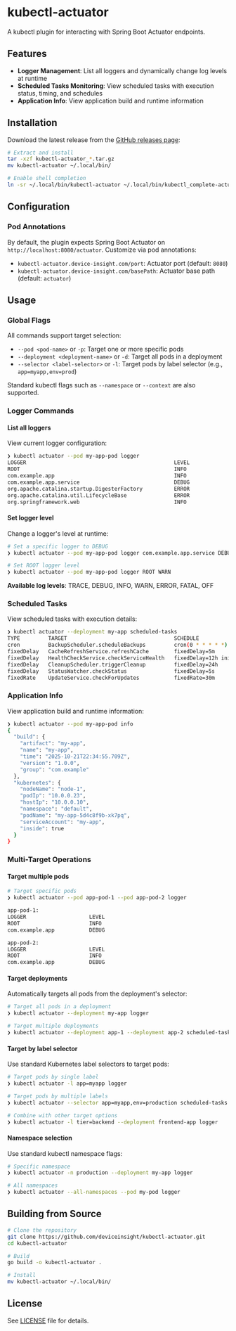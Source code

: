 # kubectl-actuator

A kubectl plugin for interacting with Spring Boot Actuator endpoints.

## Features

- **Logger Management**: List all loggers and dynamically change log levels at runtime
- **Scheduled Tasks Monitoring**: View scheduled tasks with execution status, timing, and schedules
- **Application Info**: View application build and runtime information

## Installation

Download the latest release from the [GitHub releases page](https://github.com/deviceinsight/kubectl-actuator/releases):

```bash
# Extract and install
tar -xzf kubectl-actuator_*.tar.gz
mv kubectl-actuator ~/.local/bin/

# Enable shell completion
ln -sr ~/.local/bin/kubectl-actuator ~/.local/bin/kubectl_complete-actuator
```

## Configuration

### Pod Annotations

By default, the plugin expects Spring Boot Actuator on `http://localhost:8080/actuator`. Customize via pod annotations:

- `kubectl-actuator.device-insight.com/port`: Actuator port (default: `8080`)
- `kubectl-actuator.device-insight.com/basePath`: Actuator base path (default: `actuator`)

## Usage

### Global Flags

All commands support target selection:

- `--pod <pod-name>` or `-p`: Target one or more specific pods
- `--deployment <deployment-name>` or `-d`: Target all pods in a deployment
- `--selector <label-selector>` or `-l`: Target pods by label selector (e.g., `app=myapp,env=prod`)

Standard kubectl flags such as `--namespace` or `--context` are also supported.

### Logger Commands

#### List all loggers

View current logger configuration:

```bash
❯ kubectl actuator --pod my-app-pod logger
LOGGER                                               LEVEL
ROOT                                                 INFO
com.example.app                                      INFO
com.example.app.service                              DEBUG
org.apache.catalina.startup.DigesterFactory          ERROR
org.apache.catalina.util.LifecycleBase               ERROR
org.springframework.web                              INFO
```

#### Set logger level

Change a logger's level at runtime:

```bash
# Set a specific logger to DEBUG
❯ kubectl actuator --pod my-app-pod logger com.example.app.service DEBUG

# Set ROOT logger level
❯ kubectl actuator --pod my-app-pod logger ROOT WARN
```

**Available log levels**: TRACE, DEBUG, INFO, WARN, ERROR, FATAL, OFF

### Scheduled Tasks

View scheduled tasks with execution details:

```bash
❯ kubectl actuator --deployment my-app scheduled-tasks
TYPE         TARGET                                  SCHEDULE                           NEXT            LAST         STATUS
cron         BackupScheduler.scheduleBackups         cron(0 * * * * *)                  in 49s          11s ago      SUCCESS
fixedDelay   CacheRefreshService.refreshCache        fixedDelay=5m                      in 4m33s        27s ago      SUCCESS
fixedDelay   HealthCheckService.checkServiceHealth   fixedDelay=12h initialDelay=15m    in 11h59m58s    27s ago      ERROR - Connection timeout
fixedDelay   CleanupScheduler.triggerCleanup         fixedDelay=24h                     in 23h44m33s    15m27s ago   SUCCESS
fixedDelay   StatusWatcher.checkStatus               fixedDelay=5s                      -               2s ago       STARTED
fixedRate    UpdateService.checkForUpdates           fixedRate=30m                      in 14m33s       15m27s ago   SUCCESS
```

### Application Info

View application build and runtime information:

```bash
❯ kubectl actuator --pod my-app-pod info
{
  "build": {
    "artifact": "my-app",
    "name": "my-app",
    "time": "2025-10-21T22:34:55.709Z",
    "version": "1.0.0",
    "group": "com.example"
  },
  "kubernetes": {
    "nodeName": "node-1",
    "podIp": "10.0.0.23",
    "hostIp": "10.0.0.10",
    "namespace": "default",
    "podName": "my-app-5d4c8f9b-xk7pq",
    "serviceAccount": "my-app",
    "inside": true
  }
}
```

### Multi-Target Operations

#### Target multiple pods

```bash
# Target specific pods
❯ kubectl actuator --pod app-pod-1 --pod app-pod-2 logger

app-pod-1:
LOGGER                    LEVEL
ROOT                      INFO
com.example.app           DEBUG

app-pod-2:
LOGGER                    LEVEL
ROOT                      INFO
com.example.app           DEBUG
```

#### Target deployments

Automatically targets all pods from the deployment's selector:

```bash
# Target all pods in a deployment
❯ kubectl actuator --deployment my-app logger

# Target multiple deployments
❯ kubectl actuator --deployment app-1 --deployment app-2 scheduled-tasks
```

#### Target by label selector

Use standard Kubernetes label selectors to target pods:

```bash
# Target pods by single label
❯ kubectl actuator -l app=myapp logger

# Target pods by multiple labels
❯ kubectl actuator --selector app=myapp,env=production scheduled-tasks

# Combine with other target options
❯ kubectl actuator -l tier=backend --deployment frontend-app logger
```

#### Namespace selection

Use standard kubectl namespace flags:

```bash
# Specific namespace
❯ kubectl actuator -n production --deployment my-app logger

# All namespaces
❯ kubectl actuator --all-namespaces --pod my-pod logger
```

## Building from Source

```bash
# Clone the repository
git clone https://github.com/deviceinsight/kubectl-actuator.git
cd kubectl-actuator

# Build
go build -o kubectl-actuator .

# Install
mv kubectl-actuator ~/.local/bin/
```

## License

See [LICENSE](LICENSE) file for details.
